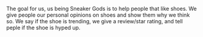 The goal for us, us being Sneaker Gods is to help people that like shoes. We give people our personal opinions on shoes and show them why we think so. We say if the shoe is trending, we give a review/star rating, and tell peple if the shoe is hyped up. 

